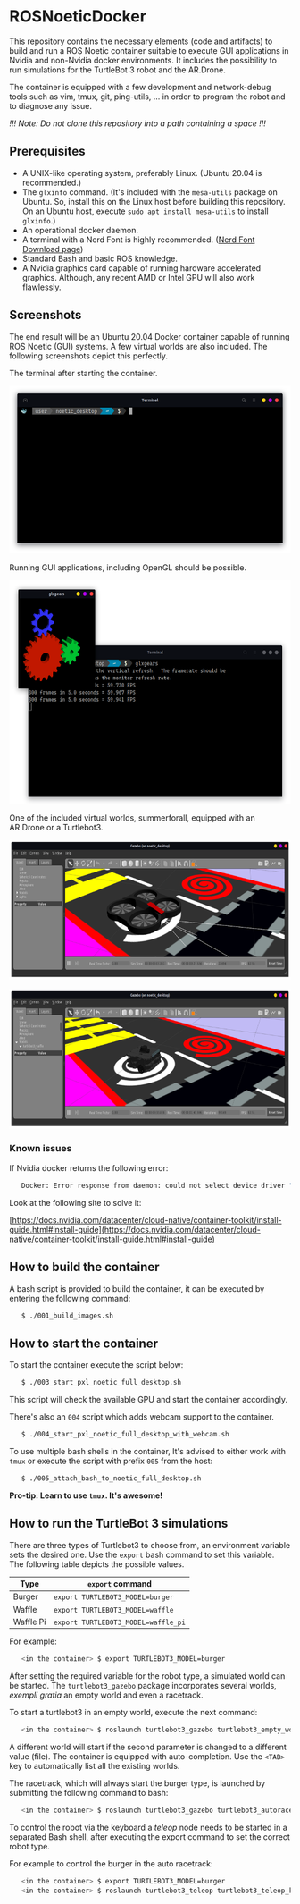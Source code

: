 # ROSNoeticDocker
This repository contains the necessary elements (code and artifacts) to build
and run a ROS Noetic container suitable to execute GUI applications in Nvidia
and non-Nvidia docker environments. It includes the possibility to run
simulations for the TurtleBot 3 robot and the AR.Drone.

The container is equipped with a few development and network-debug tools such as
vim, tmux, git, ping-utils, ... in order to program the robot and to diagnose
any issue.

*!!! Note: Do not clone this repository into a path containing a space !!!*

## Prerequisites
* A UNIX-like operating system, preferably Linux. (Ubuntu 20.04 is recommended.)
* The `glxinfo` command. (It's included with the `mesa-utils` package on Ubuntu. So, install this on the Linux host before building this repository. On an Ubuntu host, execute `sudo apt install mesa-utils` to install `glxinfo`.)
* An operational docker daemon.
* A terminal with a Nerd Font is highly recommended. ([Nerd Font Download page](https://www.nerdfonts.com/font-downloads))
* Standard Bash and basic ROS knowledge.
* A Nvidia graphics card capable of running hardware accelerated
  graphics. Although, any recent AMD or Intel GPU will also work flawlessly.

## Screenshots
The end result will be an Ubuntu 20.04 Docker container capable of running ROS
Noetic (GUI) systems.  A few virtual worlds are also included. The following
screenshots depict this perfectly.

The terminal after starting the container.
<p align="center">
  <img height="300" src="./images/terminal.png">
</p>

Running GUI applications, including OpenGL should be possible.
<p align="center">
  <img height="400" src="./images/glxgears.png">
</p>

One of the included virtual worlds, summerforall, equipped with an AR.Drone or a Turtlebot3.
<p align="center">
  <img height="250" src="./images/ardrone.png">
</p>

<p align="center">
  <img height="250" src="./images/turtlebot3.png">
</p>


### Known issues
If Nvidia docker returns the following error:

```bash
   Docker: Error response from daemon: could not select device driver "" with capabilities: [[gpu]].
```

Look at the following site to solve it:

[https://docs.nvidia.com/datacenter/cloud-native/container-toolkit/install-guide.html#install-guide](https://docs.nvidia.com/datacenter/cloud-native/container-toolkit/install-guide.html#install-guide)

## How to build the container
A bash script is provided to build the container, it can be executed by entering the
following command:

```bash
   $ ./001_build_images.sh
```

## How to start the container
To start the container execute the script below:

```bash
   $ ./003_start_pxl_noetic_full_desktop.sh
```
This script will check the available GPU and start the container accordingly.

There's also an `004` script which adds webcam support to the container.
```bash
   $ ./004_start_pxl_noetic_full_desktop_with_webcam.sh
```

To use multiple bash shells in the container, It's advised to either work with
`tmux` or execute the script with prefix `005` from the host:

```bash
   $ ./005_attach_bash_to_noetic_full_desktop.sh
```

**Pro-tip: Learn to use `tmux`. It's awesome!**

## How to run the TurtleBot 3 simulations
There are three types of Turtlebot3 to choose from, an environment variable sets
the desired one. Use the `export` bash command to set this variable.  The
following table depicts the possible values.

| Type      | `export` command                    |
|-----------|-------------------------------------|
| Burger    | `export TURTLEBOT3_MODEL=burger`    |
| Waffle    | `export TURTLEBOT3_MODEL=waffle`    |
| Waffle Pi | `export TURTLEBOT3_MODEL=waffle_pi` |

For example:
```bash
   <in the container> $ export TURTLEBOT3_MODEL=burger
```

After setting the required variable for the robot type, a simulated world can be
started. The `turtlebot3_gazebo` package incorporates several worlds, *exempli
gratia* an empty world and even a racetrack.

To start a turtlebot3 in an empty world, execute the next command:

```bash
   <in the container> $ roslaunch turtlebot3_gazebo turtlebot3_empty_world.launch
```

A different world will start if the second parameter is changed to a different
value (file). The container is equipped with auto-completion. Use the `<TAB>`
key to automatically list all the existing worlds.

The racetrack, which will always start the burger type, is launched by
submitting the following command to bash:

```bash
   <in the container> $ roslaunch turtlebot3_gazebo turtlebot3_autorace_2020.launch 	
```

To control the robot via the keyboard a *teleop* node needs to be started in a
separated Bash shell, after executing the export command to set the
correct robot type.

For example to control the burger in the auto racetrack:
```bash
   <in the container> $ export TURTLEBOT3_MODEL=burger
   <in the container> $ roslaunch turtlebot3_teleop turtlebot3_teleop_key.launch
```
